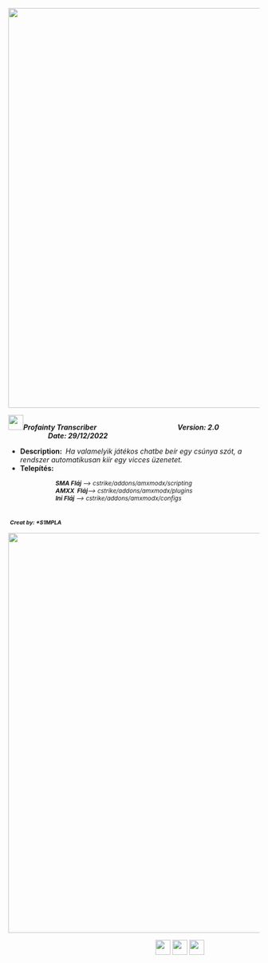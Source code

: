 <p><img src="https://i.imgur.com/4M7IWwP.gif" style="width:800px" /></p>

<p><img src="https://store-images.microsoft.com/image/apps.5776.13510798882863495.a272fbc4-ffa3-4878-9602-509559f9eaba.1537a623-da5b-4809-83fe-f50b0ab003f3?mode=scale&amp;q=90&amp;h=300&amp;w=300" style="height:30px; width:30px" /><strong><em>Profainty Transcriber</em></strong><strong><em>&nbsp; &nbsp; &nbsp; &nbsp; &nbsp; &nbsp; &nbsp; &nbsp; &nbsp; &nbsp; &nbsp; &nbsp; &nbsp; &nbsp; &nbsp; &nbsp; &nbsp; &nbsp; &nbsp; &nbsp; &nbsp; &nbsp; &nbsp; &nbsp; &nbsp;Version: 2.0&nbsp; &nbsp; &nbsp; &nbsp; &nbsp; &nbsp; &nbsp; &nbsp; &nbsp; &nbsp; &nbsp; &nbsp; &nbsp; &nbsp; &nbsp; &nbsp; &nbsp; &nbsp; &nbsp; &nbsp; &nbsp; &nbsp; &nbsp; &nbsp; Date: 29/12/2022</em></strong></p>

<ul>
	<li><strong>Description: </strong><em>&nbsp;Ha valamelyik j&aacute;t&eacute;kos chatbe be&iacute;r egy cs&uacute;nya sz&oacute;t, a rendszer automatikusan ki&iacute;r egy vicces &uuml;zenetet.</em></li>
	<li><strong>Telep&iacute;t&eacute;s:</strong></li>
</ul>

<p><em><span style="font-size:12px">&nbsp; &nbsp; &nbsp; &nbsp; &nbsp; &nbsp; &nbsp; &nbsp; &nbsp; &nbsp; &nbsp; &nbsp; &nbsp; &nbsp; </span></em><span style="font-size:12px"><em><strong>SMA Fl&aacute;j</strong> --&gt; cstrike/addons/amxmodx/scripting</em></span><br />
<em><span style="font-size:12px">&nbsp; &nbsp; &nbsp; &nbsp; &nbsp; &nbsp; &nbsp; &nbsp; &nbsp; &nbsp; &nbsp; &nbsp; &nbsp; &nbsp; </span></em><span style="font-size:12px"><em><strong>AMXX&nbsp; Fl&aacute;j</strong>--&gt; cstrike/addons/amxmodx/plugins</em></span><br />
<em><span style="font-size:12px">&nbsp; &nbsp; &nbsp; &nbsp; &nbsp; &nbsp; &nbsp; &nbsp; &nbsp; &nbsp; &nbsp; &nbsp; &nbsp; &nbsp; </span></em><span style="font-size:12px"><em><strong>Ini Fl&aacute;j</strong>&nbsp;--&gt; cstrike/addons/amxmodx/configs</em></span></p>

<p><strong><em>&nbsp; &nbsp; &nbsp; &nbsp; &nbsp; &nbsp; &nbsp; &nbsp; &nbsp; &nbsp; &nbsp; &nbsp; &nbsp; &nbsp; &nbsp; &nbsp; &nbsp; &nbsp; &nbsp; &nbsp; &nbsp; &nbsp; &nbsp; &nbsp; &nbsp; &nbsp; &nbsp; &nbsp; &nbsp; &nbsp; &nbsp; &nbsp; &nbsp; &nbsp; &nbsp; &nbsp; &nbsp; &nbsp; &nbsp; &nbsp; &nbsp; &nbsp; &nbsp; &nbsp; &nbsp; &nbsp; &nbsp; &nbsp; &nbsp; &nbsp; &nbsp; &nbsp; &nbsp; &nbsp; &nbsp; &nbsp; &nbsp; &nbsp; &nbsp; &nbsp; &nbsp; &nbsp; &nbsp; &nbsp; &nbsp; &nbsp; &nbsp; &nbsp; &nbsp; &nbsp; &nbsp; &nbsp; &nbsp; &nbsp; &nbsp; &nbsp; &nbsp;<span style="font-size:11px">Creat by: *S1MPLA</span></em></strong></p>

<p><img src="https://i.imgur.com/4M7IWwP.gif" style="width:800px" /></p>

<p>&nbsp; &nbsp; &nbsp; &nbsp; &nbsp; &nbsp; &nbsp; &nbsp; &nbsp; &nbsp; &nbsp; &nbsp; &nbsp; &nbsp; &nbsp; &nbsp; &nbsp; &nbsp; &nbsp; &nbsp; &nbsp; &nbsp; &nbsp; &nbsp; &nbsp; &nbsp; &nbsp; &nbsp; &nbsp; &nbsp; &nbsp; &nbsp; &nbsp; &nbsp; &nbsp; &nbsp; &nbsp; &nbsp;<a href="https://www.instagram.com/kormoczi_richard/"><img src="https://upload.wikimedia.org/wikipedia/commons/thumb/a/a5/Instagram_icon.png/600px-Instagram_icon.png?20200512141346" style="height:30px; width:30px" /></a> <a href="https://discord.gg/2kGPvgGcuy"><img src="https://seeklogo.com/images/D/discord-icon-new-2021-logo-09772BF096-seeklogo.com.png" style="height:30px; width:30px" /></a> <a href="https://steamcommunity.com/id/korkika32/"><img src="https://banner2.cleanpng.com/20180604/xiy/kisspng-steam-computer-icons-logo-video-game-valves-5b14dba6212cf3.1367866015280936061359.jpg" style="height:30px; width:30px" /></a></p>

